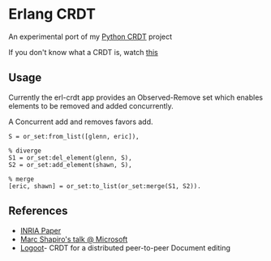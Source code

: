 # Erlang CRDT

An experimental port of my [Python
CRDT](https://github.com/ericmoritz/crdt) project

If you don't know what a CRDT is, watch
[this](http://research.microsoft.com/apps/video/dl.aspx?id=153540)

## Usage

Currently the erl-crdt app provides an Observed-Remove set which
enables elements to be removed and added concurrently.

A Concurrent add and removes favors add.

    S = or_set:from_list([glenn, eric]),

    % diverge
    S1 = or_set:del_element(glenn, S),
    S2 = or_set:add_element(shawn, S),
    
    % merge
    [eric, shawn] = or_set:to_list(or_set:merge(S1, S2)).
    


## References

* [INRIA Paper](http://hal.archives-ouvertes.fr/docs/00/55/55/88/PDF/techreport.pdf)
* [Marc Shapiro's talk @ Microsoft](http://research.microsoft.com/apps/video/dl.aspx?id=153540)
* [Logoot](https://gforge.inria.fr/docman/view.php/1646/6393/weiss09.pdf)- CRDT for a distributed peer-to-peer Document editing
